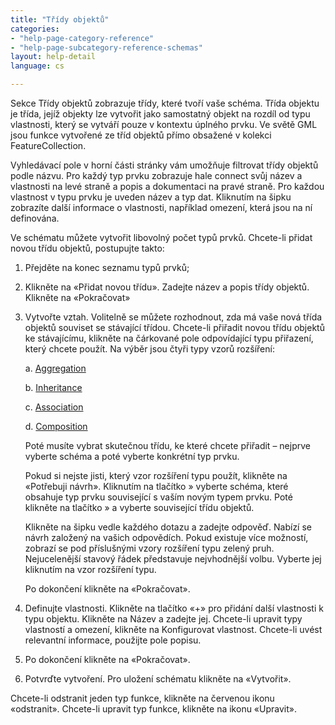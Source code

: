 ```yaml
---
title: "Třídy objektů"
categories:
- "help-page-category-reference"
- "help-page-subcategory-reference-schemas"
layout: help-detail
language: cs

---
```


Sekce Třídy objektů zobrazuje třídy, které tvoří vaše schéma. Třída objektu je třída, jejíž objekty lze vytvořit jako samostatný objekt na rozdíl od typu vlastnosti, který se vytváří pouze v kontextu úplného prvku. Ve světě GML jsou funkce vytvořené ze tříd objektů přímo obsažené v kolekci FeatureCollection.

Vyhledávací pole v horní části stránky vám umožňuje filtrovat třídy objektů podle názvu. Pro každý typ prvku zobrazuje hale connect svůj název a vlastnosti na levé straně a popis a dokumentaci na pravé straně. Pro každou vlastnost v typu prvku je uveden název a typ dat. Kliknutím na šipku zobrazíte další informace o vlastnosti, například omezení, která jsou na ní definována.

Ve schématu můžete vytvořit libovolný počet typů prvků. Chcete-li přidat novou třídu objektů, postupujte takto:

1.	Přejděte na konec seznamu typů prvků;
2.    Klikněte na «Přidat novou třídu». Zadejte název a popis třídy objektů. Klikněte na &laquo;Pokračovat&raquo;
3.    Vytvořte vztah. Volitelně se můžete rozhodnout, zda má vaše nová třída objektů souviset se stávající třídou. Chcete-li přiřadit novou třídu objektů ke stávajícímu, klikněte na čárkované pole odpovídající typu přiřazení, který chcete použít. Na výběr jsou čtyři typy vzorů rozšíření:

      a.	[Aggregation](http://inspire-extensions.wetransform.to/patterns/aggregation.html)

      b.	[Inheritance](http://inspire-extensions.wetransform.to/patterns/inheritance.html)

      c.	[Association](http://inspire-extensions.wetransform.to/patterns/association.html)

      d.	[Composition](http://inspire-extensions.wetransform.to/patterns/composition.html)

      Poté musíte vybrat skutečnou třídu, ke které chcete přiřadit – nejprve vyberte schéma a poté vyberte konkrétní typ prvku.

      Pokud si nejste jisti, který vzor rozšíření typu použít, klikněte na &laquo;Potřebuji návrh&raquo;. Kliknutím na tlačítko » vyberte schéma, které obsahuje typ prvku související s vaším novým typem prvku. Poté klikněte na tlačítko » a vyberte související třídu objektů.

      Klikněte na šipku vedle každého dotazu a zadejte odpověď. Nabízí se návrh založený na vašich odpovědích. Pokud existuje více možností, zobrazí se pod příslušnými vzory rozšíření typu zelený pruh. Nejucelenější stavový řádek představuje nejvhodnější volbu. Vyberte jej kliknutím na vzor rozšíření typu.

      Po dokončení klikněte na &laquo;Pokračovat&raquo;.

4.	Definujte vlastnosti. Klikněte na tlačítko &laquo;+&raquo; pro přidání další vlastnosti k typu objektu. Klikněte na Název a zadejte jej. Chcete-li upravit typy vlastností a omezení, klikněte na Konfigurovat vlastnost. Chcete-li uvést relevantní informace, použijte pole popisu.
5.    Po dokončení klikněte na &laquo;Pokračovat&raquo;.
6.    Potvrďte vytvoření. Pro uložení schématu klikněte na &laquo;Vytvořit&raquo;.

Chcete-li odstranit jeden typ funkce, klikněte na červenou ikonu «odstranit». Chcete-li upravit typ funkce, klikněte na ikonu «Upravit».
